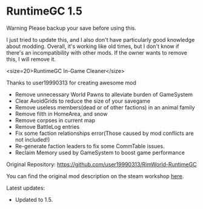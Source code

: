 # RuntimeGC 1.5
Warning Please backup your save before using this.</b>

I just tried to update this, and I also don't have particularly good knowledge about modding.
Overall, it's working like old times, but I don't know if there's an incompatibility with other mods.
If the owner wants to remove this, I will remove it.
	
&lt;size=20&gt;RuntimeGC In-Game Cleaner&lt;/size&gt;
		
Thanks to user19990313 for creating awesome mod

- Remove unnecessary World Pawns to alleviate burden of GameSystem
- Clear AvoidGrids to reduce the size of your savegame
- Remove useless members(dead or of other factions) in an animal family
- Remove filth in HomeArea, and snow
- Remove corpses in current map
- Remove BattleLog entries
- Fix some faction relationships error(Those caused by mod conflicts are not included!)
- Re-generate faction leaders to fix some CommTable issues.
- Reclaim Memory used by GameSystem to boost game performance
		
Original Repository: https://github.com/user19990313/RimWorld-RuntimeGC

You can find the original mod description on the steam workshop <a href="https://steamcommunity.com/sharedfiles/filedetails/?id=962732083">here</a>.

Latest updates:
- Updated to 1.5.
